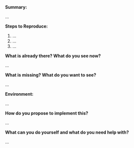 <!--
Thanks for submitting an issue. Please fill the template below,
otherwise we will not be able to process this issue.
-->

**Summary:** 
<!-- Summarize the issue in a few sentences: -->

...

**Steps to Reproduce:** 
<!-- How can we reproduce the problem? How should the feature work? -->

1. ...
2. ...
3. ...

<!--
Please upload relevant configuration (as .txt).
If you use the command "ttn-lw-stack config", you can redact sensitive config.
-->

**What is already there? What do you see now?**
<!--
Please paste terminal output, upload logs (as .txt) or upload screenshots.
Describe or link to related APIs, screen designs, packages, etc.
-->

...

**What is missing? What do you want to see?**
<!-- Please add some examples or mock-ups if applicable. -->

...

**Environment:**
<!--
Your environment: OS/Browser/Gateway/Device/...? Versions? IDs/EUIs?
Paste the output of "ttn-lw-cli version" or "ttn-lw-stack version" if applicable.
-->

...

**How do you propose to implement this?**
<!-- Please think about how this could be implemented. -->

...

**What can you do yourself and what do you need help with?**
<!-- @mention experts who may be able to assist and ask them to contribute. -->

...
